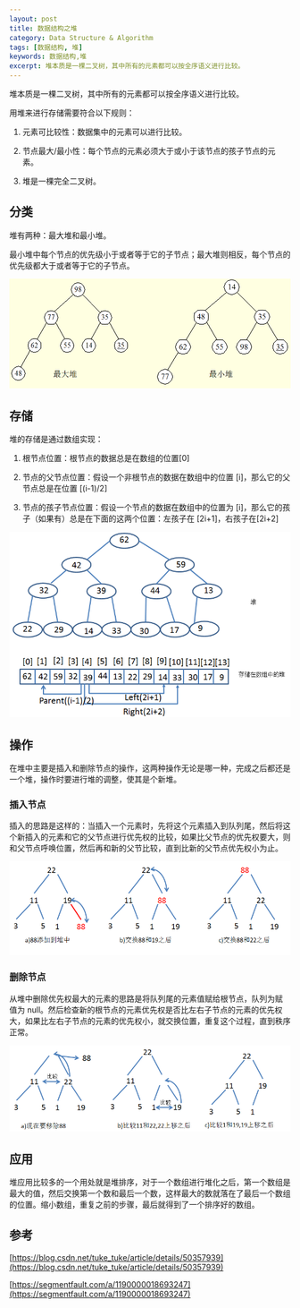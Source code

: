 ```yaml
---
layout: post
title: 数据结构之堆
category: Data Structure & Algorithm
tags: [数据结构, 堆]
keywords: 数据结构,堆
excerpt: 堆本质是一棵二叉树，其中所有的元素都可以按全序语义进行比较。
---
```


堆本质是一棵二叉树，其中所有的元素都可以按全序语义进行比较。

用堆来进行存储需要符合以下规则：

1. 元素可比较性：数据集中的元素可以进行比较。

2. 节点最大/最小性：每个节点的元素必须大于或小于该节点的孩子节点的元素。

3. 堆是一棵完全二叉树。

## 分类

堆有两种：最大堆和最小堆。

最小堆中每个节点的优先级小于或者等于它的子节点；最大堆则相反，每个节点的优先级都大于或者等于它的子节点。

![](/assets/images/2020/Heap_Types.png)

## 存储

堆的存储是通过数组实现：

1. 根节点位置：根节点的数据总是在数组的位置[0]

2. 节点的父节点位置：假设一个非根节点的数据在数组中的位置 [i]，那么它的父节点总是在位置 [(i-1)/2]

3. 节点的孩子节点位置：假设一个节点的数据在数组中的位置为 [i]，那么它的孩子（如果有）总是在下面的这两个位置：左孩子在 [2i+1]，右孩子在[2i+2]

![](/assets/images/2020/Heap_Storage.png)

## 操作

在堆中主要是插入和删除节点的操作，这两种操作无论是哪一种，完成之后都还是一个堆，操作时要进行堆的调整，使其是个新堆。

### 插入节点

插入的思路是这样的：当插入一个元素时，先将这个元素插入到队列尾，然后将这个新插入的元素和它的父节点进行优先权的比较，如果比父节点的优先权要大，则和父节点呼唤位置，然后再和新的父节比较，直到比新的父节点优先权小为止。

![](/assets/images/2020/Heap_Insert_Node.png)

### 删除节点

从堆中删除优先权最大的元素的思路是将队列尾的元素值赋给根节点，队列为赋 值为 null。然后检查新的根节点的元素优先权是否比左右子节点的元素的优先权大，如果比左右子节点的元素的优先权小，就交换位置，重复这个过程，直到秩序正常。

![](/assets/images/2020/Heap_Delete_Node.png)

## 应用

堆应用比较多的一个用处就是堆排序，对于一个数组进行堆化之后，第一个数组是最大的值，然后交换第一个数和最后一个数，这样最大的数就落在了最后一个数组的位置。缩小数组，重复之前的步骤，最后就得到了一个排序好的数组。

## 参考

[https://blog.csdn.net/tuke_tuke/article/details/50357939](https://blog.csdn.net/tuke_tuke/article/details/50357939)

[https://segmentfault.com/a/1190000018693247](https://segmentfault.com/a/1190000018693247)
